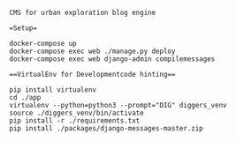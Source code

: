 `CMS for urban exploration blog engine`

`=Setup=`

```shell
docker-compose up
docker-compose exec web ./manage.py deploy
docker-compose exec web django-admin compilemessages
```

`==VirtualEnv for Developmentcode hinting==`

```
pip install virtualenv
сd ./app
virtualenv --python=python3 --prompt="DIG" diggers_venv
source ./diggers_venv/bin/activate
pip install -r ./requirements.txt
pip install ./packages/django-messages-master.zip
```
